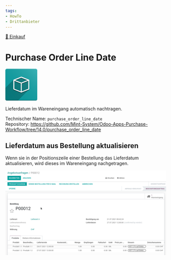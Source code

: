 ```yaml
---
tags:
- HowTo
- Drittanbieter
---
```

[🔗 Einkauf](Einkauf.md)
# Purchase Order Line Date
![](assets/icon_oms_box.png)

Lieferdatum im Wareneingang automatisch nachtragen.

Technischer Name: `purchase_order_line_date`\
Repository: <https://github.com/Mint-System/Odoo-Apps-Purchase-Workflow/tree/14.0/purchase_order_line_date>

## Lieferdatum aus Bestellung aktualisieren

Wenn sie in der Positionszeile einer Bestellung das Lieferdatum aktualisieren, wird dieses im Wareneingang nachgetragen.

![Purchase Order Line Date](assets/Purchase%20Order%20Line%20Date.gif)